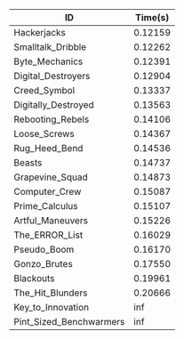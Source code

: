 |ID|Time(s)|
|-|-|
|Hackerjacks|0.12159|
|Smalltalk_Dribble|0.12262|
|Byte_Mechanics|0.12391|
|Digital_Destroyers|0.12904|
|Creed_Symbol|0.13337|
|Digitally_Destroyed|0.13563|
|Rebooting_Rebels|0.14106|
|Loose_Screws|0.14367|
|Rug_Heed_Bend|0.14536|
|Beasts|0.14737|
|Grapevine_Squad|0.14873|
|Computer_Crew|0.15087|
|Prime_Calculus|0.15107|
|Artful_Maneuvers|0.15226|
|The_ERROR_List|0.16029|
|Pseudo_Boom|0.16170|
|Gonzo_Brutes|0.17550|
|Blackouts|0.19961|
|The_Hit_Blunders|0.20666|
|Key_to_Innovation|inf|
|Pint_Sized_Benchwarmers|inf|

